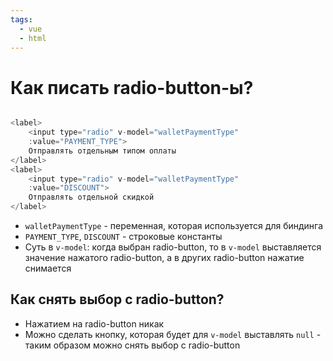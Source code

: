 ```yaml
---
tags:
  - vue
  - html
---
```


# Как писать radio-button-ы?

```js

<label>
    <input type="radio" v-model="walletPaymentType"
    :value="PAYMENT_TYPE">
    Отправлять отдельным типом оплаты
</label>
<label>
    <input type="radio" v-model="walletPaymentType"
    :value="DISCOUNT">
    Отправлять отдельной скидкой
</label>
```

- `walletPaymentType` - переменная, которая используется для биндинга
- `PAYMENT_TYPE`, `DISCOUNT` - строковые константы
- Суть в `v-model`: когда выбран radio-button, то в `v-model` выставляется значение нажатого radio-button, а в других
  radio-button
  нажатие снимается

## Как снять выбор с radio-button?

- Нажатием на radio-button никак
- Можно сделать кнопку, которая будет для `v-model` выставлять `null` - таким образом можно снять
  выбор с radio-button
